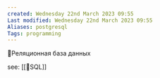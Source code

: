 ```yaml
---
created: Wednesday 22nd March 2023 09:55
Last modified: Wednesday 22nd March 2023 09:55
Aliases: postgresql
Tags: programming
---
```


📌Реляционная база данных



see: [[📙SQL]]

